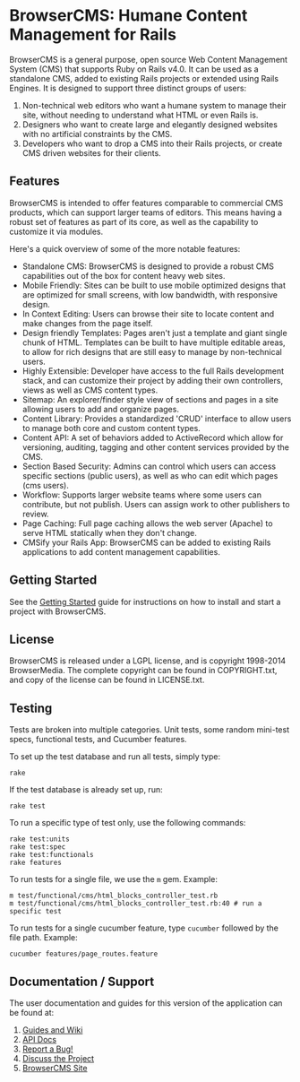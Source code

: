 # BrowserCMS: Humane Content Management for Rails

BrowserCMS is a general purpose, open source Web Content Management System (CMS) that supports Ruby on Rails v4.0. It can be used as a standalone CMS, added to existing Rails projects or extended using Rails Engines. It is designed to support three distinct groups of users:

1. Non-technical web editors who want a humane system to manage their site, without needing to understand what HTML or even Rails is.
2. Designers who want to create large and elegantly designed websites with no artificial constraints by the CMS.
3. Developers who want to drop a CMS into their Rails projects, or create CMS driven websites for their clients.

## Features
BrowserCMS is intended to offer features comparable to commercial CMS products, which can support larger teams of editors. This means having a robust set of features as part of its core, as well as the capability to customize it via modules.

Here's a quick overview of some of the more notable features:

* Standalone CMS: BrowserCMS is designed to provide a robust CMS capabilities out of the box for content heavy web sites.
* Mobile Friendly: Sites can be built to use mobile optimized designs that are optimized for small screens, with low bandwidth, with responsive design.
* In Context Editing: Users can browse their site to locate content and make changes from the page itself.
* Design friendly Templates: Pages aren't just a template and giant single chunk of HTML. Templates can be built to have multiple editable areas, to allow for rich designs that are still easy to manage by non-technical users.
* Highly Extensible: Developer have access to the full Rails development stack, and can customize their project by adding their own controllers, views as well as CMS content types.
* Sitemap: An explorer/finder style view of sections and pages in a site allowing users to add and organize pages.
* Content Library: Provides a standardized 'CRUD' interface to allow users to manage both core and custom content types.
* Content API: A set of behaviors added to ActiveRecord which allow for versioning, auditing, tagging and other content services provided by the CMS.
* Section Based Security: Admins can control which users can access specific sections (public users), as well as who can edit which pages (cms users).
* Workflow: Supports larger website teams where some users can contribute, but not publish. Users can assign work to other publishers to review.
* Page Caching: Full page caching allows the web server (Apache) to serve HTML statically when they don't change.
* CMSify your Rails App: BrowserCMS can be added to existing Rails applications to add content management capabilities.

## Getting Started
See the [Getting Started](https://github.com/browsermedia/browsercms/wiki/Getting-Started) guide for instructions on how to install and start a project with BrowserCMS.

## License
BrowserCMS is released under a LGPL license, and is copyright 1998-2014 BrowserMedia. The complete copyright can be found in COPYRIGHT.txt, and copy of the license can be found in LICENSE.txt.

## Testing
Tests are broken into multiple categories. Unit tests, some random mini-test specs, functional tests, and Cucumber
features.

To set up the test database and run all tests, simply type:
```
rake
```

If the test database is already set up, run:
```
rake test
```

To run a specific type of test only, use the following commands:
```
rake test:units
rake test:spec
rake test:functionals
rake features
```

To run tests for a single file, we use the `m` gem. Example:
```
m test/functional/cms/html_blocks_controller_test.rb
m test/functional/cms/html_blocks_controller_test.rb:40 # run a specific test
```

To run tests for a single cucumber feature, type `cucumber` followed by the file path. Example:
```
cucumber features/page_routes.feature
```

## Documentation / Support
The user documentation and guides for this version of the application can be found at:

1. [Guides and Wiki](http://wiki.github.com/browsermedia/browsercms)
2. [API Docs](http://rubydoc.info/gems/browsercms/)
3. [Report a Bug!](https://github.com/browsermedia/browsercms/issues)
4. [Discuss the Project](http://groups.google.com/group/browsercms)
5. [BrowserCMS Site](http://browsercms.org)
